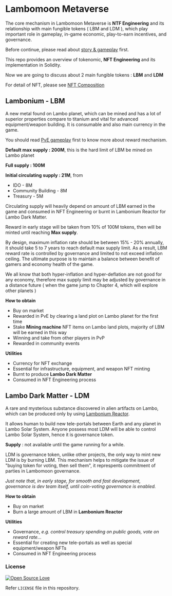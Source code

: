# Lambomoon Metaverse

The core mechanism in Lambomoon Metaverse is **NTF Engineering** and its relationship with main fungible tokens ( LBM and LDM ), which play important role in gameplay, in-game economic, play-to-earn incentives, and governance.

Before continue, please read about [story & gameplay](https://wiki.lambomoon.xyz/2264ecc193e04659adc9f3475e52ddf1) first.

This repo provides an overview of tokenomic, **NFT Engineering** and its implementation in Solidity.

Now we are going to discuss about 2 main fungible tokens : **LBM** and **LDM**

For detail of NFT, please see [NFT Composition](docs/nft.md)

## Lambonium - LBM

A new metal found on Lambo planet, which can be mined and has a lot of superior properties compare to titanium and vital for advanced equipment/weapon building. It is consumable and also main currency in the game.

You should read [PvE gameplay](https://wiki.lambomoon.xyz/Story-Gameplay-Reward-2264ecc193e04659adc9f3475e52ddf1) first to know more about reward mechanism.

**Default max supply : 200M**, this is the hard limit of LBM be mined on Lambo planet

**Full supply : 100M**

**Initial circulating supply : 21M**, from

- IDO - 8M
- Community Building - 8M
- Treasury - 5M

Circulating supply will heavily depend on amount of LBM earned in the game and consumed in NFT Engineering or burnt in Lambonium Reactor for Lambo Dark Matter.

Reward in early stage will be taken from 10% of 100M tokens, then will be minted until reaching **Max supply**.

By design, maximum inflation rate should be between 15% - 20% annually, it should take 5 to 7 years to reach default max supply limit. As a result, LBM reward rate is controlled by governance and limited to not exceed inflation ceiling. The ultimate purpose is to maintain a balance between benefit of gamers and economy health of the game.

We all know that both hyper-inflation and hyper-deflation are not good for any economy, therefore max supply limit may be adjusted by governance in a distance future ( when the game jump to Chapter 4, which will explore other planets )

**How to obtain**

- Buy on market
- Rewarded in PvE by clearing a land plot on Lambo planet for the first time
- Stake **Mining machine** NFT items on Lambo land plots, majority of LBM will be earned in this way
- Winning and take from other players in PvP
- Rewarded in community events

**Utilities**

- Currency for NFT exchange
- Essential for infrastructure, equipment, and weapon NFT minting
- Burnt to produce **Lambo Dark Matter**
- Consumed in NFT Engineering process

## Lambo Dark Matter - LDM

A rare and mysterious substance discovered in alien artifacts on Lambo, which can be produced only by using [Lambonium Reactor](https://wiki.lambomoon.xyz/Equipment-5c71927085e244239abd2b0240b11faa).

It allows human to build new tele-portals between Earth and any planet in Lambo Solar System. Anyone possess most LDM will be able to control Lambo Solar System, hence it is governance token.

**Supply** : not available until the game running for a while.

LDM is governance token, unlike other projects, the only way to mint new LDM is by burning LBM. This mechanism helps to mitigate the issue of "buying token for voting, then sell them", it represpents commitment of parties in Lambomoon governance.

_Just note that, in early stage, for smooth and fast development, governance is dev team itself, until coin-voting governance is enabled._

**How to obtain**

- Buy on market
- Burn a large amount of LBM in **Lambonium Reactor**

**Utilities**

- Governance, _e.g. control treasury spending on public goods, vote on reward rate..._
- Essential for creating new tele-portals as well as special equipment/weapon NFTs
- Consumed in NFT Engineering process

### License

[![Open Source Love](https://badges.frapsoft.com/os/mit/mit.svg?v=102)](LICENSE)

Refer `LICENSE` file in this repository.
